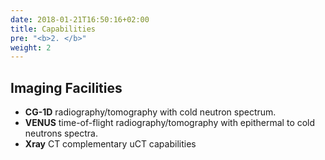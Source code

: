```yaml
---
date: 2018-01-21T16:50:16+02:00
title: Capabilities
pre: "<b>2. </b>"
weight: 2
---
```


## Imaging Facilities

<ul>
<li> <strong>CG-1D</strong> radiography/tomography with cold neutron spectrum. <a href='http://neutrons.ornl.gov/imaging'><i class='fa fa-external-link'></i></a> </li>
<li> <strong>VENUS</strong> time-of-flight radiography/tomography with epithermal to cold neutrons spectra. <a href='http://neutrons.ornl.gov/venus'><i class='fa fa-external-link'></i></a></li>
<li> <strong>Xray</strong> CT complementary uCT capabilities </li>
</ul>
